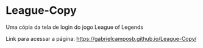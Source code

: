 # League-Copy

 Uma cópia da tela de login do jogo League of Legends

 Link para acessar a página: https://gabrielcamposb.github.io/League-Copy/
